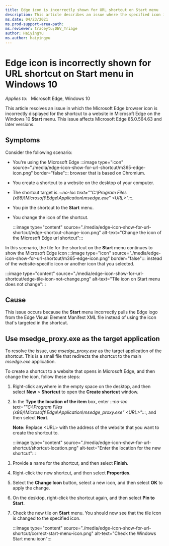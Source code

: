```yaml
---
title: Edge icon is incorrectly shown for URL shortcut on Start menu
description: This article describes an issue where the specified icon isn't shown for the shortcut to a website in Microsoft Edge on the Windows 10 Start menu.
ms.date: 04/23/2021
ms.prod-support-area-path: 
ms.reviewer: traceytu;DEV_Triage
author: HaiyingYu
ms.author: haiyingyu
---
```


# Edge icon is incorrectly shown for URL shortcut on Start menu in Windows 10

_Applies to:_ &nbsp; Microsoft Edge, Windows 10  

This article resolves an issue in which the Microsoft Edge browser icon is incorrectly displayed for the shortcut to a website in Microsoft Edge on the Windows 10 **Start** menu. This issue affects Microsoft Edge 85.0.564.63 and later versions.

## Symptoms

Consider the following scenario:

- You're using the Microsoft Edge :::image type="icon" source="./media/edge-icon-show-for-url-shortcut/m365-edge-icon.png" border="false"::: browser that is based on Chromium.
- You create a shortcut to a website on the desktop of your computer.
- The shortcut target is *:::no-loc text="\"C:\\Program Files (x86)\\Microsoft\\Edge\\Application\\msedge.exe\" \<URL\>":::*.
- You pin the shortcut to the **Start** menu.
- You change the icon of the shortcut.
  
    :::image type="content" source="./media/edge-icon-show-for-url-shortcut/edge-shortcut-change-icon.png" alt-text="Change the icon of the Microsoft Edge url shortcut":::

In this scenario, the tile for the shortcut on the **Start** menu continues to show the Microsoft Edge icon :::image type="icon" source="./media/edge-icon-show-for-url-shortcut/m365-edge-icon.png" border="false"::: instead of the website-specific icon or another icon that you selected.

  :::image type="content" source="./media/edge-icon-show-for-url-shortcut/edge-tile-icon-not-change.png" alt-text="Tile icon on Start menu does not change":::

## Cause

This issue occurs because the **Start** menu incorrectly pulls the Edge logo from the Edge Visual Element Manifest XML file instead of using the icon that's targeted in the shortcut.

## Use msedge_proxy.exe as the target application

To resolve the issue, use *msedge_proxy.exe* as the target application of the shortcut. This is a small file that redirects the shortcut to the main *msedge.exe* application.

To create a shortcut to a website that opens in Microsoft Edge, and then change the icon, follow these steps:

1. Right-click anywhere in the empty space on the desktop, and then select **New** > **Shortcut** to open the **Create shortcut** window.
1. In the **Type the location of the item** box, enter *:::no-loc text="\"C:\\Program Files (x86)\\Microsoft\\Edge\\Application\\msedge_proxy.exe\" \<URL\>":::*, and then select **Next**.
    
    **Note:** Replace \<URL\> with the address of the website that you want to create the shortcut to.

    :::image type="content" source="./media/edge-icon-show-for-url-shortcut/shortcut-location.png" alt-text="Enter the location for the new shortcut":::

3. Provide a name for the shortcut, and then select **Finish**.
1. Right-click the new shortcut, and then select **Properties**.
1. Select the **Change Icon** button, select a new icon, and then select **OK** to apply the change.
1. On the desktop, right-click the shortcut again, and then select **Pin to Start**.
1. Check the new tile on **Start** menu. You should now see that the tile icon is changed to the specified icon.

    :::image type="content" source="./media/edge-icon-show-for-url-shortcut/correct-start-menu-icon.png" alt-text="Check the Windows Start menu icon":::
